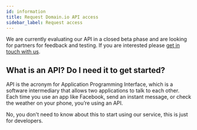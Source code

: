 ```yaml
---
id: information
title: Request Domain.io API access
sidebar_label: Request access
---
```


We are currently evaluating our API in a closed beta phase and are looking for partners for feedback and testing. If you are interested please [get in touch with us](mailto:info@dcabot.io?subject=API).

## What is an API? Do I need it to get started?

API is the acronym for Application Programming Interface, which is a software intermediary that allows two applications to talk to each other. Each time you use an app like Facebook, send an instant message, or check the weather on your phone, you’re using an API.

No, you don't need to know about this to start using our service, this is just for developers.
